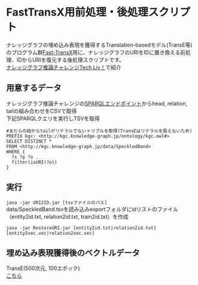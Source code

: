 # FastTransX用前処理・後処理スクリプト
ナレッジグラフの埋め込み表現を獲得するTranslation-basedモデル(TransE等)のプログラム群[Fast-TransX](https://github.com/thunlp/Fast-TransX)用に、ナレッジグラフのURIをIDに置き換える前処理、IDからURIを復元する後処理スクリプトです。  
[ナレッジグラフ推論チャレンジTech Liv！](https://www.slideshare.net/KnowledgeGraph/part-2tech-live-238950488)で紹介  
  
## 用意するデータ
ナレッジグラフ推論チャレンジの[SPARQLエンドポイント](http://knowledge-graph.jp/sparql.html)からhead, relation, tailの組み合わせをCSVで取得  
下記SPARQLクエリを実行しTSVを取得  
```
#まだらの紐からtailがリテラルでないトリプルを取得(TransEはリテラルを扱えないため)
PREFIX kgc: <http://kgc.knowledge-graph.jp/ontology/kgc.owl#>
SELECT DISTINCT *
FROM <http://kgc.knowledge-graph.jp/data/SpeckledBand>
WHERE {
  ?s ?p ?o .
  filter(isURI(?o))
}
```

## 実行


`java -jar URI2ID.jar [tsvファイルのパス]`  
data/SpeckledBand.tsvを読み込みexportフォルダにidリストのファイル（entity2id.txt, relation2id.txt, train2id.txt）を作成  

`java -jar RestoreURI.jar [entity2id.txt|relation2id.txt] [entity2vec.vec|relation2vec.vec]`  
  
## 埋め込み表現獲得後のベクトルデータ
TransE(500次元, 100エポック)  
[こちら](https://github.com/KnowledgeGraphJapan/KGRC-Tools/tree/master/ToolsforFastTransX/vector)
